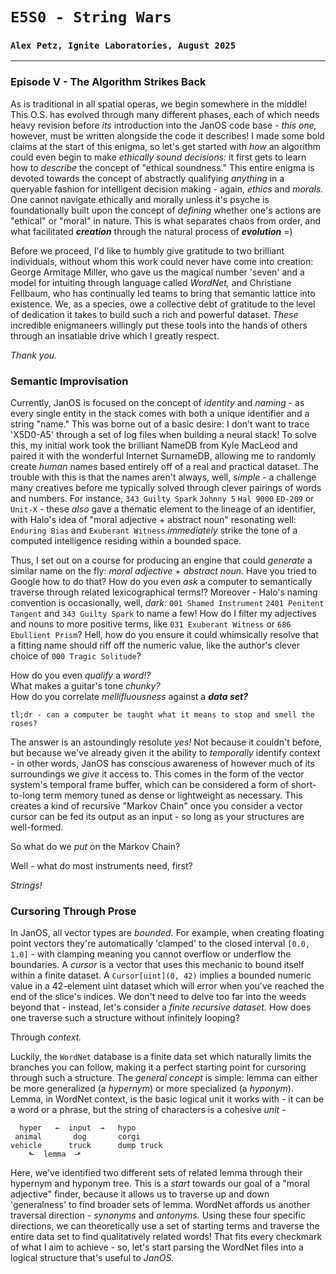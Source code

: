 # `E5S0 - String Wars`
### `Alex Petz, Ignite Laboratories, August 2025`

---

### Episode V - The Algorithm Strikes Back

As is traditional in all spatial operas, we begin somewhere in the middle!  This O.S. has evolved through many 
different phases, each of which needs heavy revision before _its_ introduction into the JanOS code base - _this one,_ however, 
must be written alongside the code it describes!  I made some bold claims at the start of this enigma, so let's get
started with _how_ an algorithm could even begin to make _ethically sound decisions:_  it first gets to learn how to
_describe_ the concept of "ethical soundness."  This entire enigma is devoted towards the concept of abstractly qualifying
_anything_ in a queryable fashion for intelligent decision making - again, _ethics_ and _morals._  One cannot navigate
ethically and morally unless it's psyche is foundationally built upon the concept of _defining_ whether one's actions 
are "ethical" or "moral" in nature.  This is what separates chaos from order, and what facilitated _**creation**_ through 
the natural process of _**evolution**_ =)

Before we proceed, I'd like to humbly give gratitude to two brilliant individuals, without whom this work could never have come
into creation: George Armitage Miller, who gave us the magical number 'seven' and a model for intuiting through language called 
_WordNet,_ and Christiane Fellbaum, who has continually led teams to bring that semantic lattice into existence.  We, as a
species, owe a collective debt of gratitude to the level of dedication it takes to build such a rich and powerful dataset.  _These_
incredible enigmaneers willingly put these tools into the hands of others through an insatiable drive which I greatly respect. 

_Thank you._

### Semantic Improvisation

Currently, JanOS is focused on the concept of _identity_ and _naming_ - as every single entity in the stack comes with both a
unique identifier and a string "name."  This was borne out of a basic desire: I don't want to trace 'X5D0-A5' through a set
of log files when building a neural stack!  To solve this, my initial work took the brilliant NameDB from Kyle MacLeod and
paired it with the wonderful Internet SurnameDB, allowing me to randomly create _human_ names based entirely off of a real
and practical dataset.  The trouble with this is that the names aren't always, well, _simple_ - a challenge
many creatives before me typically solved through clever pairings of words and numbers.  For instance, `343 Guilty Spark` `Johnny 5`
`Hal 9000` `ED-209` or `Unit-X` - these _also_ gave a thematic element to the lineage of an identifier, with Halo's idea of
"moral adjective + abstract noun" resonating well: `Enduring Bias` and `Exuberant Witness` _immediately_ strike the tone of
a computed intelligence residing within a bounded space.

Thus, I set out on a course for producing an engine that could _generate_ a similar name on the fly: _moral adjective_ + 
_abstract noun._  Have you tried to Google how to do that?  How do you even _ask_ a computer to semantically traverse
through related lexicographical terms!?  Moreover - Halo's naming convention is occasionally, well, _dark:_  `001 Shamed Instrument` 
`2401 Penitent Tangent` and `343 Guilty Spark` to name a few!  How do I filter my adjectives and nouns to more positive 
terms, like `031 Exuberant Witness` or `686 Ebullient Prism`?  Hell, how do you ensure it could whimsically resolve that 
a fitting name should riff off the numeric value, like the author's clever choice of `000 Tragic Solitude`?

How do you even _qualify_ a _word!?_  
What makes a guitar's tone _chunky?_  
How do you correlate _mellifluousness_ against a _**data set?**_

    tl;dr - can a computer be taught what it means to stop and smell the roses?

The answer is an astoundingly resolute _yes!_  Not because it couldn't before, but because we've already given it the
ability to _temporally_ identify context - in other words, JanOS has conscious awareness of however much of its surroundings
we _give_ it access to.  This comes in the form of the vector system's temporal frame buffer, which can be considered a form 
of short-to-long term memory tuned as dense or lightweight as necessary.  This creates a kind of recursive
"Markov Chain" once you consider a vector cursor can be fed its output as an input - so long as your structures are well-formed.

So what do we _put_ on the Markov Chain?

Well - what do most instruments need, first?

_Strings!_

### Cursoring Through Prose

In JanOS, all vector types are _bounded._  For example, when creating floating point vectors they're automatically 'clamped' to
the closed interval `[0.0, 1.0]` - with clamping meaning you cannot overflow or underflow the boundaries.  A _cursor_ is a
vector that uses this mechanic to bound itself within a finite dataset.  A `Cursor[uint](0, 42)`
implies a bounded numeric value in a 42-element uint dataset which will error when you've reached the end of the slice's indices.  We don't 
need to delve too far into the weeds beyond that - instead, let's consider a _finite recursive dataset._  How does one traverse
such a structure without infinitely looping?  

Through _context._

Luckily, the `WordNet` database is a finite data set which naturally limits the branches you can follow, making it a perfect
starting point for cursoring through such a structure.  The _general concept_ is simple: lemma can either be more generalized
(a _hypernym_) or more specialized (a _hyponym_).  Lemma, in WordNet context, is the basic logical unit it works with - it can
be a word or a phrase, but the string of characters is a cohesive _unit_ -

      hyper   ←  input  →   hypo
     animal       dog       corgi
    vehicle      truck      dump truck
        ⬑  lemma  ⬏

Here, we've identified two different sets of related lemma through their hypernym and hyponym tree.  This is a _start_ towards
our goal of a "moral adjective" finder, because it allows us to traverse up and down 'generalness' to find broader sets of 
lemma.  WordNet affords us another traversal direction - _synonyms_ and _antonyms._  Using these four specific directions, we
can theoretically use a set of starting terms and traverse the entire data set to find qualitatively related words!  That fits
every checkmark of what I aim to achieve - so, let's start parsing the WordNet files into a logical structure that's useful to
_JanOS._